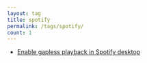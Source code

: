 ```yaml
---
layout: tag
title: spotify
permalink: /tags/spotify/
count: 1
---
```


- [Enable gapless playback in Spotify desktop](https://joelsgp.github.io/solutions/2021/12/11/spotify-gapless.html)
